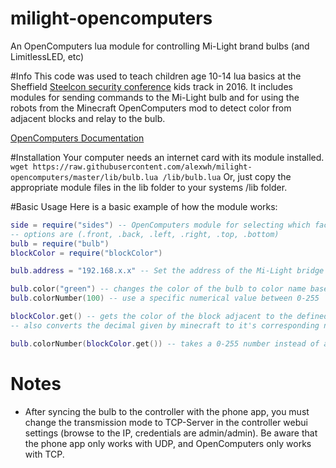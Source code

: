 # milight-opencomputers
An OpenComputers lua module for controlling Mi-Light brand bulbs (and LimitlessLED, etc)

#Info
This code was used to teach children age 10-14 lua basics at the Sheffield [Steelcon security conference](https://www.steelcon.info/) kids track in 2016.
It includes modules for sending commands to the Mi-Light bulb and for using the robots from the Minecraft OpenComputers mod to detect color from adjacent blocks and relay to the bulb.


[OpenComputers Documentation](http://ocdoc.cil.li/)

#Installation
Your computer needs an internet card with its module installed.
`wget https://raw.githubusercontent.com/alexwh/milight-opencomputers/master/lib/bulb.lua /lib/bulb.lua`
Or, just copy the appropriate module files in the lib folder to your systems /lib folder.


#Basic Usage
Here is a basic example of how the module works:
```.lua
side = require("sides") -- OpenComputers module for selecting which face of a block to calculate commands from e.g robot.detect()
-- options are (.front, .back, .left, .right, .top, .bottom)
bulb = require("bulb")
blockColor = require("blockColor")

bulb.address = "192.168.x.x" -- Set the address of the Mi-Light bridge

bulb.color("green") -- changes the color of the bulb to color name based on a colormap table
bulb.colorNumber(100) -- use a specific numerical value between 0-255

blockColor.get() -- gets the color of the block adjacent to the defined side (defaults to side.forward)
-- also converts the decimal given by minecraft to it's corresponding number on the Mi-Light scale of 0-255

bulb.colorNumber(blockColor.get()) -- takes a 0-255 number instead of a string to set color, use with blockColor.get()
```

# Notes
* After syncing the bulb to the controller with the phone app, you must change the transmission mode to TCP-Server in the controller webui settings (browse to the IP, credentials are admin/admin). Be aware that the phone app only works with UDP, and OpenComputers only works with TCP.
